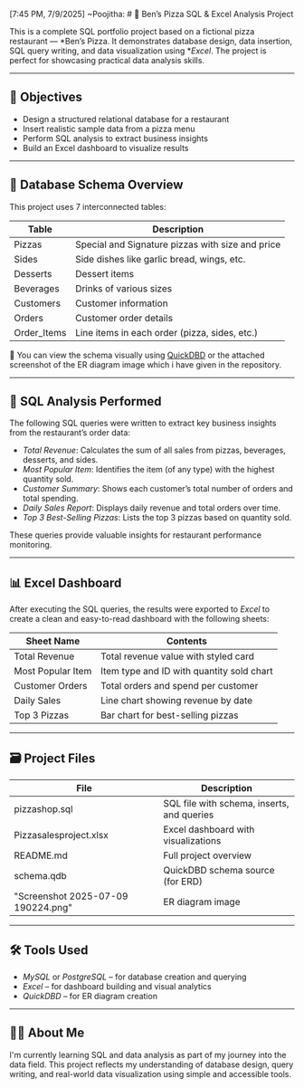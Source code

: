 
[7:45 PM, 7/9/2025] ~Poojitha: # 🍕 Ben’s Pizza SQL & Excel Analysis Project

This is a complete SQL portfolio project based on a fictional pizza restaurant — *Ben’s Pizza. It demonstrates database design, data insertion, SQL query writing, and data visualization using **Excel*. The project is perfect for showcasing practical data analysis skills.

---

## 📌 Objectives

- Design a structured relational database for a restaurant
- Insert realistic sample data from a pizza menu
- Perform SQL analysis to extract business insights
- Build an Excel dashboard to visualize results

---

## 🧱 Database Schema Overview

This project uses 7 interconnected tables:

| Table         | Description                                       |
|---------------|---------------------------------------------------|
| Pizzas      | Special and Signature pizzas with size and price |
| Sides       | Side dishes like garlic bread, wings, etc.       |
| Desserts    | Dessert items                                     |
| Beverages   | Drinks of various sizes                           |
| Customers   | Customer information                              |
| Orders      | Customer order details                            |
| Order_Items | Line items in each order (pizza, sides, etc.)     |

📌 You can view the schema visually using [QuickDBD](https://app.quickdatabasediagrams.com/) or the  attached screenshot of the  ER diagram image which i have given in the repository.

---

## 🧪 SQL Analysis Performed

The following SQL queries were written to extract key business insights from the restaurant’s order data:

- *Total Revenue*: Calculates the sum of all sales from pizzas, beverages, desserts, and sides.
- *Most Popular Item*: Identifies the item (of any type) with the highest quantity sold.
- *Customer Summary*: Shows each customer’s total number of orders and total spending.
- *Daily Sales Report*: Displays daily revenue and total orders over time.
- *Top 3 Best-Selling Pizzas*: Lists the top 3 pizzas based on quantity sold.

These queries provide valuable insights for restaurant performance monitoring.


---

## 📊 Excel Dashboard

After executing the SQL queries, the results were exported to *Excel* to create a clean and easy-to-read dashboard with the following sheets:

| Sheet Name         | Contents                                   |
|--------------------|--------------------------------------------|
| Total Revenue    | Total revenue value with styled card       |
| Most Popular Item| Item type and ID with quantity sold chart  |
| Customer Orders  | Total orders and spend per customer        |
| Daily Sales      | Line chart showing revenue by date         |
| Top 3 Pizzas     | Bar chart for best-selling pizzas          

---

## 🗃️ Project Files

| File                         | Description                                |
|------------------------------|--------------------------------------------|
| pizzashop.sql             | SQL file with schema, inserts, and queries |
| Pizzasalesproject.xlsx  | Excel dashboard with visualizations        |
| README.md                  | Full project overview                      |
| schema.qdb    | QuickDBD schema source (for ERD)           |
| "Screenshot 2025-07-09 190224.png"    | ER diagram image   |

---

## 🛠️ Tools Used

- *MySQL* or *PostgreSQL* – for database creation and querying
- *Excel* – for dashboard building and visual analytics
- *QuickDBD* – for ER diagram creation

---

## 🙋‍♀️ About Me

I'm currently learning SQL and data analysis as part of my journey into the data field. This project reflects my understanding of database design, query writing, and real-world data visualization using simple and accessible tools.
